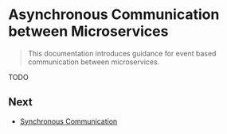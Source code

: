 # Asynchronous Communication between Microservices

> This documentation introduces guidance for event based communication between microservices. 

TODO









## Next

- [Synchronous Communication](synched-communication.md)